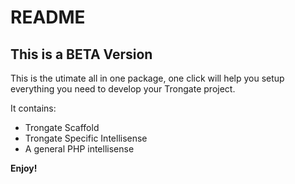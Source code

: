 # README

## This is a BETA Version

This is the utimate all in one package, one click will help you setup everything you need to develop your Trongate project.

It contains:
 - Trongate Scaffold
 - Trongate Specific Intellisense
 - A general PHP intellisense

**Enjoy!**
